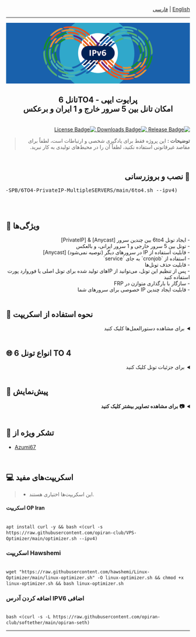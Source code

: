 <div dir="rtl">
  <a href="/README.md">English</a> | <a href="/README-Fa.md">فارسی</a>
</div>


------------------------------------------
<p align="center">
  <picture>
    <source media="(prefers-color-scheme: dark)" srcset="./Media/Pic.png">
    <img alt="6to4" src="./Media/Pic.png">
  </picture>
</p>

<h2 align="center"><strong>تانل 6TO4 - پرایوت ایپی
  <br>
امکان تانل بین 5 سرور خارج و 1 ایران و برعکس
</strong></h2>

<br>
<div dir="rtl">
  <a href="https://github.com/AMiR-SPB/6TO4-PrivateIP-MultipleSERVERS/releases">
    <img src="https://img.shields.io/github/v/release/AMiR-SPB/6TO4-PrivateIP-MultipleSERVERS.svg" alt="Release Badge">
  </a>
  <a href="#">
    <img src="https://img.shields.io/github/downloads/AMiR-SPB/6TO4-PrivateIP-MultipleSERVERS/total.svg" alt="Downloads Badge">
  </a>
  <a href="https://www.gnu.org/licenses/gpl-3.0.en.html">
    <img src="https://img.shields.io/badge/license-GPL%20V3-blue.svg?longCache=true" alt="License Badge">
  </a>

  <br>

<blockquote dir="rtl">
  <strong>توضیحات :</strong> این پروژه فقط برای یادگیری شخصی و ارتباطات است، لطفاً برای مقاصد غیرقانونی استفاده نکنید، لطفاً آن را در محیط‌های تولیدی به کار نبرید.
</blockquote>


  <br>

  <h2>🔧 نصب و بروزرسانی</h2>
  <pre>
    apt install curl -y && bash <(curl -Ls https://raw.githubusercontent.com/AMiR-SPB/6TO4-PrivateIP-MultipleSERVERS/main/6to4.sh --ipv4)
  </pre>
  <br>
</div>


## 🌟 ویژگی‌ها 

<div dir="rtl">
  - ایجاد تونل 6to4 بین چندین سرور [Anycast] & [PrivateIP]  <br>
  - تونل بین 5 سرور خارجی و 1 سرور ایرانی، و بالعکس  <br>
  - قابلیت استفاده از IP در سرورهای دیگر (توصیه نمی‌شود) [Anycast]  <br>
  - استفاده از `cronjob` به جای `service`  <br>
  - قابلیت حذف تونل‌ها  <br>
  - پس از تنظیم این تونل، می‌توانید از IPهای تولید شده برای تونل اصلی یا فوروارد پورت استفاده کنید  <br>
  - سازگار با بارگذاری متوازن در FRP  <br>
  - قابلیت ایجاد چندین IP خصوصی برای سرورهای شما
</div>



<br>

##  📜 نحوه استفاده از اسکریپت

<details dir="rtl">
  <summary>برای مشاهده دستورالعمل‌ها کلیک کنید</summary>
  
  ### 🛠 ایجاد یک IP خصوصی بین یک سرور خارجی و یک سرور ایرانی
  <details>
    <summary>برای مشاهده جزئیات کلیک کنید</summary>
    
      - ایجاد یک IP خصوصی: از سرور خارجی شروع کنید.  
      - آدرس‌های IPv4 سرورهای خارجی و ایرانی را وارد کنید.  
      - Subnet /64 را وارد کنید.  
      - تعداد IPهای خصوصی مورد نیاز خود را مشخص کنید.  
      - IPهای تولید شده را در Notepad ذخیره کنید تا از آن‌ها در تونل استفاده کنید.  
      - IP خصوصی و سرویس پینگ به طور خودکار ایجاد خواهد شد تا از اختلالات جلوگیری شود.  
      - مراحل مشابه را برای سرور ایرانی تکرار کنید.  

  </details>

  <br>

  ### 🛠 ایجاد یک IP خصوصی بین یک سرور خارجی و 5 سرور ایرانی
  <details>
    <summary>برای مشاهده جزئیات کلیک کنید</summary>

    🌍 پیکربندی سرور خارجی
    
    - در این تونل، از 2 سرور ایرانی و 1 سرور خارجی استفاده می‌کنیم.  
    - همیشه پیکربندی تونل را از سرور خارجی شروع کنید.  
    - تعداد سرورهای ایرانی خود را وارد کنید (حداکثر تعداد مجاز 5 سرور است).  
    - برای هر سرور ایرانی، همان IP خارجی (مثلاً ترکیه) را وارد کنید.  
    - توجه: اگر از IP ایروان برای سرور ایرانی 1 استفاده کردید، همان IP ایروان را برای پیکربندی سرور ایرانی 1 وارد کنید.  
    - به عنوان مثال، اگر از IP ایروان برای سرور 1 و IP شاتل برای سرور 2 استفاده کردید، در پیکربندی سرور ایرانی، سرور 1 باید از IP ایروان و سرور 2 از IP شاتل استفاده کند، در غیر این صورت تونل برقرار نخواهد شد.  
    - تعداد IPهای مورد نیاز برای هر سرور را وارد کنید.  
    - برای ایجاد cronjob برای سرورها، تعداد سرورها را با فاصله وارد کنید. به عنوان مثال، اگر 2 سرور ایرانی دارید، آن را به صورت (2 1) وارد کنید.  

    ---

    🇮🇷 پیکربندی سرور ایرانی 1

    - حالا باید هر سرور ایرانی را به طور جداگانه پیکربندی کنید.  
    - برای مثال، اگر برای سرور ایرانی 1 از IP ایروان استفاده کردیم (از تصویر قبلی)، باید همین IP ایروان را در اینجا نیز برای سرور ایرانی 1 استفاده کنیم.  
    - IP سرور خارجی برای همه سرورهای ایرانی یکسان باقی می‌ماند زیرا تونل از 3 سرور ایرانی و 1 سرور خارجی تشکیل شده است.  
    - تعداد IPهای مورد نیاز برای این سرور را وارد کنید.  

    ---

    🇮🇷 پیکربندی سرور ایرانی 2

    - برای سرور ایرانی 2، آن را همانطور که برای سرور ایرانی 1 توضیح داده شد، پیکربندی کنید.  
    - IP سرور خارجی برای همه سرورهای ایرانی یکسان است.  
    - تعداد IPهای مورد نیاز برای این سرور را وارد کنید.  
    - اگر سرور ایرانی سومی دارید، آن را به همین ترتیب پیکربندی کنید.  
    - برای حذف تونل‌ها، به بخش مربوطه بروید تا تونل حذف شود.  

  </details>

  <br>

  ### 🛠 ایجاد یک IP خصوصی بین 5 سرور خارجی و یک سرور ایرانی
  <details>
    <summary>برای مشاهده جزئیات کلیک کنید</summary>

    🌍 پیکربندی سرور خارجی

    - همیشه پیکربندی تونل را از **سرور خارجی** شروع کنید.  
    - حالا باید هر سرور خارجی را به طور جداگانه پیکربندی کنید.  
    - سرور ایرانی برای همه سرورهای خارجی یکسان است، زیرا تونل از 3 سرور خارجی و 1 سرور ایرانی تشکیل شده است.  
    - تعداد IPهای مورد نیاز برای هر سرور خارجی را وارد کنید.

    ---

    🌍 پیکربندی سرور خارجی 2

    - برای سرور خارجی 2، آن را به همان شیوه‌ای که برای سرور خارجی 1 پیکربندی کردید، تنظیم کنید.  
    - سرور ایرانی برای همه سرورهای خارجی یکسان است.  
    - تعداد IPهای مورد نیاز برای این سرور را وارد کنید.  
    - اگر سرور خارجی سومی دارید، آن را طبق مثال قبلی پیکربندی کنید.  
    - برای حذف تونل‌ها، به بخش مربوطه بروید و تونل را حذف کنید.  

    ---

    🇮🇷 پیکربندی سرور ایرانی

    - این تونل از 2 سرور خارجی و 1 سرور ایرانی استفاده می‌کند.  
    - تعداد سرورهای خارجی خود را وارد کنید (حداکثر تعداد مجاز 5 سرور است).  
    - برای هر سرور خارجی، همان IP ایرانی (مثلاً ایروان) را وارد کنید و IP سرور خارجی را برای هر سرور مشخص کنید.  
    - توجه: اگر IP ترکیه را برای سرور خارجی 1 وارد کردید، همین IP ترکیه را برای پیکربندی سرور خارجی 1 وارد کنید.  
    - این بدین معنی است که اگر از IP ترکیه برای سرور 1 و IP آلمان برای سرور 2 استفاده کنید، پیکربندی سرورهای خارجی نیز باید همان IP ترکیه برای سرور 1 و آلمان برای سرور 2 باشد، در غیر این صورت تونل برقرار نخواهد شد.  
    - تعداد IPهای مورد نیاز برای هر سرور خارجی را وارد کنید.  
    - برای ایجاد cronjob برای سرورهای خود، تعداد سرورها را با فاصله وارد کنید. به عنوان مثال، اگر 2 سرور خارجی دارید، آن را به صورت (2 1) وارد کنید.  

  </details>
</details>

<br>

## **🌐 انواع تونل 6 TO 4**
<details dir="rtl">
  <summary>برای جزئیات تونل کلیک کنید</summary>
  
  ### **❌ تونل بدون Anycast**
  <details>
    <summary>برای جزئیات کلیک کنید</summary>
    
    🌍 پیکربندی سرور خارجی
    
    - این تونل از یک سرور خارجی و یک سرور ایرانی استفاده می‌کند.  
    - پیکربندی تونل را از **سرور خارجی** شروع کنید. آدرس‌های IP سرور خارجی و ایرانی را وارد کنید.  
    - تعداد IPهای مورد نیاز را وارد کنید.  
    - برای فعال کردن سرویس پینگ، **آدرس IPv4 سرور ایرانی** را وارد کنید.  
    
    ---

    🇮🇷 پیکربندی سرور ایرانی

    - این تونل از یک سرور خارجی و یک سرور ایرانی استفاده می‌کند.  
    - آدرس‌های IP سرور خارجی و ایرانی را وارد کنید.  
    - تعداد IPهای مورد نیاز را وارد کنید.  
    - برای فعال کردن سرویس پینگ، **آدرس IPv4 سرور خارجی** را وارد کنید.  

  </details>

  <br>

  ### **✅ تونل با Anycast**
  <details>
    <summary>برای جزئیات کلیک کنید</summary>
    
    🌍 پیکربندی سرور خارجی

    - این تونل از یک سرور خارجی و یک سرور ایرانی استفاده می‌کند.  
    - پیکربندی تونل را از **سرور خارجی** شروع کنید. آدرس IP سرور خارجی را وارد کنید.  
    - تعداد IPهای مورد نیاز را وارد کنید.  
    - برای فعال کردن سرویس پینگ، **آدرس IPv4 سرور ایرانی** را وارد کنید.  

    ---

    🇮🇷 پیکربندی سرور ایرانی

    - این تونل از یک سرور خارجی و یک سرور ایرانی استفاده می‌کند.  
    - آدرس‌های IP سرور خارجی و ایرانی را وارد کنید.  
    - تعداد IPهای مورد نیاز را وارد کنید.  
    - برای فعال کردن سرویس پینگ، **آدرس IPv4 سرور خارجی** را وارد کنید.  

  </details>
</details>

<br>

## 👀 پیش‌نمایش  
<details dir="rtl">
  <summary><strong>📷 برای مشاهده تصاویر بیشتر کلیک کنید</strong></summary>
  <br>

  <picture>
    <source media="(prefers-color-scheme: dark)" srcset="./Media/Screenshot1.png">
    <img alt="6TO4-SS1" src="./Media/Screenshot1.png">
  </picture>

  <br>

  <picture>
    <source media="(prefers-color-scheme: dark)" srcset="./Media/Screenshot2.png">
    <img alt="6TO4-SS2" src="./Media/Screenshot2.png">
  </picture>

  <br>
</details>


<br>

## 🙏 تشکر ویژه از

- [Azumi67](https://github.com/Azumi67/)

<br>

## <strong>💻 اسکریپت‌های مفید</strong>  
> - این اسکریپت‌ها اختیاری هستند.  

#### <strong>اسکریپت OP Iran</strong>
<pre><code>
apt install curl -y && bash <(curl -s https://raw.githubusercontent.com/opiran-club/VPS-Optimizer/main/optimizer.sh --ipv4)
</code></pre>

### <strong>اسکریپت Hawshemi</strong>
<pre><code>
wget "https://raw.githubusercontent.com/hawshemi/Linux-Optimizer/main/linux-optimizer.sh" -O linux-optimizer.sh && chmod +x linux-optimizer.sh && bash linux-optimizer.sh
</code></pre>

### <strong>اضافه کردن آدرس IPV6 اضافی</strong>
<pre><code>
bash <(curl -s -L https://raw.githubusercontent.com/opiran-club/softether/main/opiran-seth)
</code></pre>

------------------------------------------
